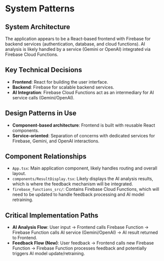 # System Patterns

## System Architecture
The application appears to be a React-based frontend with Firebase for backend services (authentication, database, and cloud functions). AI analysis is likely handled by a service (Gemini or OpenAI) integrated via Firebase Cloud Functions.

## Key Technical Decisions
- **Frontend**: React for building the user interface.
- **Backend**: Firebase for scalable backend services.
- **AI Integration**: Firebase Cloud Functions act as an intermediary for AI service calls (Gemini/OpenAI).

## Design Patterns in Use
- **Component-based architecture**: Frontend is built with reusable React components.
- **Service-oriented**: Separation of concerns with dedicated services for Firebase, Gemini, and OpenAI interactions.

## Component Relationships
- `App.tsx`: Main application component, likely handles routing and overall layout.
- `components/ResultDisplay.tsx`: Likely displays the AI analysis results, which is where the feedback mechanism will be integrated.
- `firebase_functions_src/`: Contains Firebase Cloud Functions, which will need to be updated to handle feedback processing and AI model retraining.

## Critical Implementation Paths
- **AI Analysis Flow**: User input -> Frontend calls Firebase Function -> Firebase Function calls AI service (Gemini/OpenAI) -> AI result returned to Frontend.
- **Feedback Flow (New)**: User feedback -> Frontend calls new Firebase Function -> Firebase Function processes feedback and potentially triggers AI model update/retraining.
